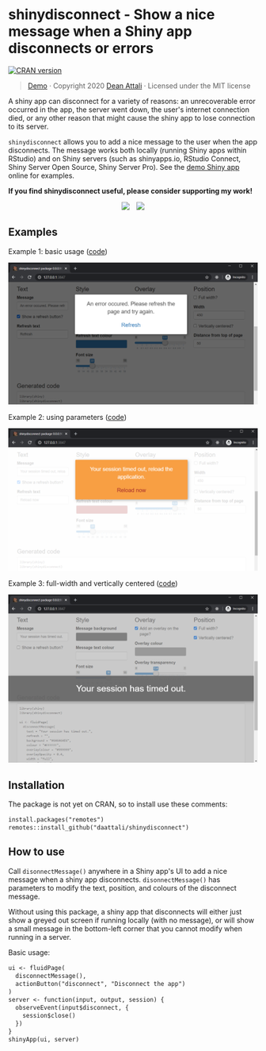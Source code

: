 # shinydisconnect - Show a nice message when a Shiny app disconnects or errors

[![CRAN
version](https://www.r-pkg.org/badges/version/shinydisconnect)](https://cran.r-project.org/package=shinydisconnect)

> [Demo](https://daattali.com/shiny/shinydisconnect-demo) &middot; Copyright 2020 [Dean Attali](https://deanattali.com) &middot; Licensed under the MIT license

A shiny app can disconnect for a variety of reasons: an unrecoverable error occurred in the app, the server went down, the user's internet connection died, or any other reason that might cause the shiny app to lose connection to its server.

`shinydisconnect` allows you to add a nice message to the user when the app disconnects.  The message works both locally (running Shiny apps within RStudio) and on Shiny servers (such as shinyapps.io, RStudio Connect, Shiny Server Open Source, Shiny Server Pro). See the [demo Shiny app](https://daattali.com/shiny/shinydisconnect-demo/) online for examples.

**If you find shinydisconnect useful, please consider supporting my work\!**

<p align="center">

<a style="display: inline-block;" href="https://paypal.me/daattali">
<img height="35" src="https://camo.githubusercontent.com/0e9e5cac101f7093336b4589c380ab5dcfdcbab0/68747470733a2f2f63646e2e6a7364656c6976722e6e65742f67682f74776f6c66736f6e2f70617970616c2d6769746875622d627574746f6e40312e302e302f646973742f627574746f6e2e737667" />
</a>
<a style="display: inline-block; margin-left: 10px;" href="https://github.com/sponsors/daattali">
<img height="35" src="https://i.imgur.com/034B8vq.png" /> </a>

</p>

## Examples

Example 1: basic usage ([code](inst/examples/basic/app.R))

![basic screenshot](inst/img/basic.PNG)

Example 2: using parameters ([code](inst/examples/advanced/app.R))

![advanced screenshot](inst/img/advanced.PNG)

Example 3: full-width and vertically centered ([code](inst/examples/special/app.R))

![special screenshot](inst/img/special.png)

## Installation

The package is not yet on CRAN, so to install use these comments:

```
install.packages("remotes")
remotes::install_github("daattali/shinydisconnect")
```

## How to use

Call `disonnectMessage()` anywhere in a Shiny app's UI to add a nice message when a shiny app disconnects. `disonnectMessage()` has parameters to modify the text, position, and colours of the disconnect message.

Without using this package, a shiny app that disconnects will either just show a greyed out screen if running locally (with no message), or will show a small message in the bottom-left corner that you cannot modify when running in a server.

Basic usage:

```
ui <- fluidPage(
  disconnectMessage(),
  actionButton("disconnect", "Disconnect the app")
)
server <- function(input, output, session) {
  observeEvent(input$disconnect, {
    session$close()
  })
}
shinyApp(ui, server)
```
